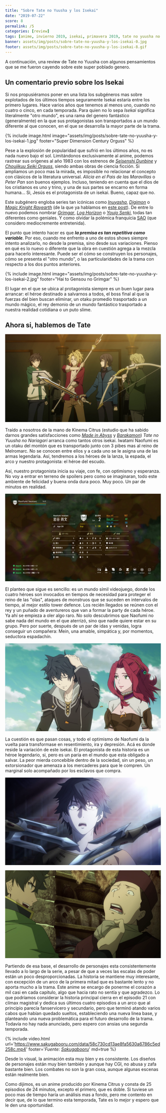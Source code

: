 ```yaml
---
title: "Sobre Tate no Yuusha y los Isekai"
date: "2019-07-22"
score: 8
permalink: /5
categories: [review]
tags: [anime, invierno 2019, isekai, primavera 2019, tate no yuusha no nariagari]
banner: assets/img/posts/sobre-tate-no-yuusha-y-los-isekai-0.jpg
footer: assets/img/posts/sobre-tate-no-yuusha-y-los-isekai-8.gif
---
```


A continuación, una review de Tate no Yuusha con algunos pensamientos que se me fueron cayendo sobre este super poblado genero.

## Un comentario previo sobre los Isekai

Si nos propusiéramos poner en una lista los subgéneros mas sobre explotados de los últimos tiempos seguramente Isekai estaría entre los primero lugares. Hace varios años que tenemos al menos uno, cuando no cuatro o cinco, en cada temporada. Para quien no lo sepa _Isekai_ significa literalmente "otro mundo", es una rama del genero fantástico (generalmente) en la que sus protagonistas son transportados a un mundo diferente al que conocen, en el que se desarrolla la mayor parte de la trama.

{% include image.html
    image="assets/img/posts/sobre-tate-no-yuusha-y-los-isekai-1.jpg"
    footer="Super Dimension Century Orguss"
%}

Pese a la explosión de popularidad que sufrió en los últimos años, no es nada nuevo bajo el sol. Limitándonos exclusivamente al anime, podemos rastrear sus orígenes al año 1983 con los estrenos de _[Seisenshi Dunbine](https://anilist.co/anime/929/Seisenshi-Dunbine/)_ y _[Choujikuu Seiki Orguss](https://anilist.co/anime/2089/Choujikuu-Seiki-Orguss/)_, siendo ambas obras de ciencia ficción. Si ampliamos un poco mas la mirada, es imposible no relacionar el concepto con clásicos de la literatura universal. _Alicia en el Pais de las Maravillas_ o _Peter Pan_ son buenos ejemplos. Incluso, teniendo en cuenta que el dios de los cristianos es uno y trino, y una de sus partes se encarno en forma humana... Si, Jesús es el protagonista de un isekai. Bueno, capaz que no.

Este subgénero engloba series tan icónicas como [_Inuyasha_](https://anilist.co/anime/249/InuYasha/), _[Digimon](https://anilist.co/anime/552/Digimon-Adventure/)_ o _[Magic Knight Rayearth](https://anilist.co/anime/435/Magic-Knight-Rayearth/)_ (de la que ya hablamos en [este post](https://dadofractalblog.wordpress.com/2019/01/06/las-guerreras-magicas/)). De entre lo nuevo podemos nombrar [_Grimgar_](https://anilist.co/anime/21428/Hai-to-Gensou-no-Grimgar/), _[Log Horizon](https://anilist.co/anime/17265/Log-Horizon/)_ o _[Youjo Senki](https://anilist.co/anime/21613/Youjo-Senki/)_, todas tan diferentes como geniales. Y como olvidar la polémica franquicia [SAO](https://anilist.co/anime/11757/Sword-Art-Online/) (que considero mediocremente entretenida).

El punto que intento hacer es que _**la premisa es tan repetitiva como variable**_. Por eso, cuando me enfrento a uno de estos shows siempre intento analizarlo, no desde la premisa, sino desde sus variaciones. Pienso en qué es lo nuevo o diferente que la obra en cuestión agrega a la mezcla para hacerlo interesante. Puede ser el cómo se construyen los personajes, cómo se presenta el "otro mundo", o las particularidades de la trama con respecto a los dos puntos anteriores.

{% include image.html
    image="assets/img/posts/sobre-tate-no-yuusha-y-los-isekai-2.jpg"
    footer="Hai to Gensou no Grimgar"
%}

El lugar en el que se ubica al protagonista siempre es un buen lugar para arrancar: el héroe destinado a salvarnos a todos, el boss final al que la fuerzas del bien buscan eliminar, un otaku promedio trasportado a un mundo mágico, el rey demonio de un mundo fantástico trasportado a nuestra realidad cotidiana o un puto slime.

## Ahora si, hablemos de Tate

![](/assets/img/posts/sobre-tate-no-yuusha-y-los-isekai-3.png)

Traído a nosotros de la mano de Kinema Citrus (estudio que ha sabido darnos grandes satisfacciones como [_Made in Abyss_](https://anilist.co/anime/97986/Made-in-Abyss) y _[Barakamon](https://anilist.co/anime/20722/Barakamon/)_) _Tate no Yuusha no Nariagari_ arranca como tantos otros isekai. Iwatami Naofumi es un otaku del montón que es transportado junto con 3 pibes mas al reino de Melromarc. No se conocen entre ellos y a cada uno se le asigna una de las armas legendaria. Así, tendremos a los héroes de la lanza, la espada, el arco y nuestro protagonista: el héroe del escudo.

Así, nuestro protagonista inicia su viaje, con fe, con optimismo y esperanza. No voy a entrar en terreno de spoilers pero como se imaginaran, todo este ambiente de felicidad y buena onda dura poco. Muy poco. Un par de minutos en realidad.

![](/assets/img/posts/sobre-tate-no-yuusha-y-los-isekai-4.png)

El planteo que sigue es sencillo: es un mundo símil videojuego, donde los cuatro héroes son invocados en tiempos de necesidad para proteger el reino de las "olas", ataques de monstruos que se suceden en intervalos de tiempo, al mejor estilo tower defence. Los recién llegados se reúnen con el rey y un puñado de aventureros que van a formar la party de cada héroe. Ya ahí se empieza a oler algo raro. No solo descubrimos que Naofumi no sabe nada del mundo en el que aterrizó, sino que nadie quiere estar en su grupo. Pero por suerte, después de un par de idas y venidas, logra conseguir un compañera: Mein, una amable, simpática y, por momentos, seductora espadachín.

![](/assets/img/posts/sobre-tate-no-yuusha-y-los-isekai-5.png)

La cuestión es que pasan cosas, y todo el optimismo de Naofumi da la vuelta para transformase en resentimiento, ira y depresión. Acá es donde reside la variación de este isekai. El protagonista de esta historia es un héroe legendario, si, pero es un paria en el mundo que esta obligado a salvar. La peor mierda concebible dentro de la sociedad, sin un peso, un extorsionador que amenaza a los mercaderes para que le compren. Un marginal solo acompañado por los esclavos que compra.

![](/assets/img/posts/sobre-tate-no-yuusha-y-los-isekai-6.png)

![](/assets/img/posts/sobre-tate-no-yuusha-y-los-isekai-7.png)

Partiendo de esa base, el desarrollo de personajes esta consistentemente llevado a lo largo de la serie, a pesar de que a veces las escalas de poder están un poco desproporcionadas. La historia se mantiene muy interesante, con excepción de un arco de la primera mitad que es bastante lento y no aporta mucho a la trama. Este anime se encargo de ponerme el corazón a mil casi en cada capitulo, algo que hacia rato no sentía y que agradezco. Lo que podríamos considerar la historia principal cierra en el episodio 21 con clímax magistral y dedica sus últimos cuatro episodios a un arco que al principio parecía fanservicero y secundario, pero que terminó atando varios cabos que habían quedado sueltos, estableciendo una nueva linea base, y planteando una nueva problemática para el futuro desarrollo de la trama. Todavía no hay nada anunciado, pero espero con ansias una segunda temporada.

{% include video.html
    url='https://www.sakugabooru.com/data/58c730cd13ae8fa5630a6786c5ed258c.mp4'
    footer='_Fuente: [Sakugabooru](https://www.sakugabooru.com/post/show/68787)_'
    md=true
%}

Desde lo visual, la animación esta muy bien y es consistente. Los diseños de personajes están muy bien también y aunque hay CGI, no abusa y zafa bastante bien. Los combates no son la gran cosa, aunque algunas escenas están realmente bien.

Como dijimos, es un anime producido por Kinema Citrus y consta de 25 episodios de 24 minutos, excepto el primero, que es doble. Si tuviese un poco mas de tiempo haría un análisis mas a fondo, pero me contento en decir que, de lo que termino esta temporada, Tate es lo mejor y espero que le den una oportunidad.
